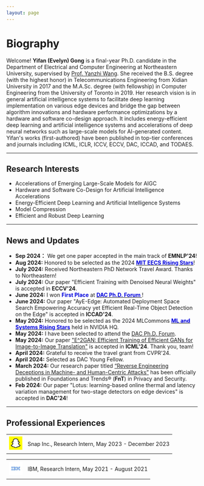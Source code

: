 ```yaml
---
layout: page
---
```


# Biography

Welcome! **Yifan (Evelyn) Gong** is a final-year Ph.D. candidate in the Department of Electrical and Computer Engineering at Northeastern University, supervised by [Prof. Yanzhi Wang](https://web.northeastern.edu/yanzhiwang/#_ga=2.133348103.863566394.1694570386-1581901161.1692209067). She received the B.S. degree (with the highest honor) in Telecommunications Engineering from Xidian University in 2017 and the M.A.Sc. degree (with fellowship) in Computer Engineering from the University of Toronto in 2019. Her research vision is in general artificial intelligence systems to facilitate deep learning implementation on various edge devices and bridge the gap between algorithm innovations and hardware performance optimizations by a hardware and software co-design approach. It includes energy-efficient deep learning and artificial intelligence systems and accelerations of deep neural networks such as large-scale models for AI-generated content. Yifan's works (first-authored) have been published in top-tier conferences and journals including ICML, ICLR, ICCV, ECCV, DAC, ICCAD, and TODAES. 

<!--
<font color="#0000dd">Yifan is on the 2024 job market, please feel free to contact if you are interested!</font>
-->

---
## Research Interests

- Accelerations of Emerging Large-Scale Models for AIGC
- Hardware and Software Co-Design for Artificial Intelligence Accelerations
- Energy-Efficient Deep Learning and Artificial Intelligence Systems
- Model Compression
- Efficient and Robust Deep Learning


---


## News and Updates
- **Sep 2024：** We get one paper accepted in the main track of **EMNLP'24**!
- **Aug 2024:** Honored to be selected as the 2024 [**<font color="#0000dd">MIT EECS Rising Stars</font>**](https://risingstars-eecs.mit.edu/)!
- **July 2024:** Received Northeastern PhD Network Travel Award. Thanks to Northeastern!
- **July 2024:** Our paper "Efficient Training with Denoised Neural Weights" is accepted in **ECCV'24**.
- **June 2024:** I won **<font color="#0000dd">First Place</font>** at [**<font color="#0000dd">DAC Ph.D. Forum </font>**](https://www.dac.com/Attend/Students-Scholarships/PhD-Forum)!
- **June 2024:** Our paper "AyE-Edge: Automated Deployment Space Search Empowering Accuracy yet
Efficient Real-Time Object Detection on the Edge" is accepted in **ICCAD'24**.
- **May 2024:** Honored to be selected as the 2024 MLCommons [**<font color="#0000dd">ML and Systems Rising Stars</font>**](https://mlcommons.org/2024/06/2024-mlc-rising-stars/) held in NVIDIA HQ.
- **May 2024:** I have been selected to attend the [DAC Ph.D. Forum](https://www.dac.com/Attend/Students-Scholarships/PhD-Forum).
- **May 2024:** Our paper ["E^2GAN: Efficient Training of Efficient GANs for Image-to-Image Translation"](https://arxiv.org/pdf/2401.06127) is accepted in **ICML'24**. Thank you, team!
- **April 2024:** Grateful to receive the travel grant from CVPR'24.
- **April 2024:** Selected as DAC Young Fellow.
- **March 2024:** Our research paper titled [“Reverse Engineering Deceptions in Machine- and Human-Centric Attacks”](https://www.nowpublishers.com/article/Details/SEC-039) has been officially published in Foundations and Trends® (**FnT**) in Privacy and Security.
- **Feb 2024:** Our paper "Lotus: learning-based online thermal and latency variation management for two-stage detectors on edge devices" is accepted in **DAC'24**!
  
<!--
- **June 2024:** I'll serve as the program committee member for the [4th Workshop on Multimodal AI](https://www.comstar-tech.org/workshops/2024/workshop_2024_MMAI.html) (**MMAI 2024**).
- **Sep 2023:** Glad to receive ICCAD Student Scholar Grant.
- **Sep 2023:** One paper ["HotBEV: Hardware-oriented Transformer-based Multi-View 3D Detector for BEV Perception"](https://openreview.net/pdf?id=3Cj67k38st) is accepted in NeurIPS'23.
- **July 2023:** One co-first-authored paper ["MOC: Multi-Objective Mobile CPU-GPU Co-optimization for Power-efficient DNN Inference"](https://ieeexplore.ieee.org/abstract/document/10323882) is accepted in ICCAD'23.
- **May 2023:** Glad to receive the College of Engineering Outstanding TA award.
- **April 2023:** One paper ["DualHSIC: HSIC-Bottleneck and Alignment for Continual Learning"](https://arxiv.org/pdf/2305.00380.pdf) is accepted in ICML'23.
- **Feb 2023:** One first-authored paper ["Condense: A Framework for Device and Frequency Adaptive Neural Network Models on the Edge"](https://ieeexplore.ieee.org/abstract/document/10247713) is accepted in DAC'23.
-->

---

## Professional Experiences

<div align="left">
<table rules="none">
<tr>
<td>
  <img src="images/snap_logo.jpeg" style="zoom:35%"  alt="图片名称"/>
</td>
<td>
  <p> Snap Inc., Research Intern, May 2023 - December 2023  </p>
  <p> </p>
</td>
</tr>
</table>    
</div>

<div align="left">
<table rules="none">
<tr>
<td>
  <img src="images/ibm_logo.jpeg" style="zoom:35%"  alt="图片名称"/>

</td>
<td>
  <p> IBM,  Research Intern, May 2021 - August 2021 </p>
  <p> </p>
</td>
</tr>
</table>    
</div>



<br>



